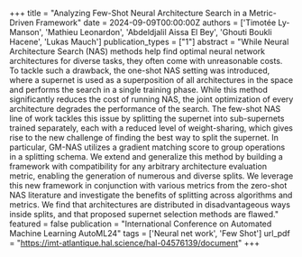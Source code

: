 +++
title = "Analyzing Few-Shot Neural Architecture Search in a Metric-Driven Framework"
date = 2024-09-09T00:00:00Z
authors = ['Timotée Ly-Manson', 'Mathieu Leonardon', 'Abdeldjalil Aissa El Bey', 'Ghouti Boukli Hacene', 'Lukas Mauch']
publication_types = ["1"]
abstract = "While Neural Architecture Search (NAS) methods help find optimal neural network architectures for diverse tasks, they often come with unreasonable costs. To tackle such a drawback, the one-shot NAS setting was introduced, where a supernet is used as a superposition of all architectures in the space and performs the search in a single training phase. While this method significantly reduces the cost of running NAS, the joint optimization of every architecture degrades the performance of the search. The few-shot NAS line of work tackles this issue by splitting the supernet into sub-supernets trained separately, each with a reduced level of weight-sharing, which gives rise to the new challenge of finding the best way to split the supernet. In particular, GM-NAS utilizes a gradient matching score to group operations in a splitting schema. We extend and generalize this method by building a framework with compatibility for any arbitrary architecture evaluation metric, enabling the generation of numerous and diverse splits. We leverage this new framework in conjunction with various metrics from the zero-shot NAS literature and investigate the benefits of splitting across algorithms and metrics. We find that architectures are distributed in disadvantageous ways inside splits, and that proposed supernet selection methods are flawed."
featured = false
publication = "International Conference on Automated Machine Learning AutoML24"
tags = ['Neural net work', 'Few Shot']
url_pdf = "https://imt-atlantique.hal.science/hal-04576139/document"
+++

